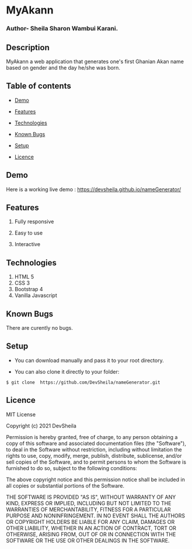 # MyAkann
### Author- Sheila Sharon Wambui Karani.

## Description
MyAkann a web application that generates one's first Ghanian Akan name based on gender and the day he/she was born.


## Table of contents
* [Demo](#demo)
 
* [Features](#features)

* [Technologies](#technologies)

* [Known Bugs](#knownbugs)

* [Setup](#setup)

* [Licence](#Licence)

## Demo
Here is a working live demo :    https://devsheila.github.io/nameGenerator/
## Features


1. Fully responsive

1. Easy to use

1. Interactive

## Technologies

1. HTML 5
1. CSS 3
1. Bootstrap 4
1. Vanilla Javascript

## Known Bugs
There are curently no bugs.
## Setup

* You can download  manually and pass it to your root directory.

* You can also clone it directly to your folder:

```
$ git clone  https://github.com/DevSheila/nameGenerator.git

```




## Licence
MIT License

Copyright (c) 2021 DevSheila

Permission is hereby granted, free of charge, to any person obtaining a copy
of this software and associated documentation files (the "Software"), to deal
in the Software without restriction, including without limitation the rights
to use, copy, modify, merge, publish, distribute, sublicense, and/or sell
copies of the Software, and to permit persons to whom the Software is
furnished to do so, subject to the following conditions:

The above copyright notice and this permission notice shall be included in all
copies or substantial portions of the Software.

THE SOFTWARE IS PROVIDED "AS IS", WITHOUT WARRANTY OF ANY KIND, EXPRESS OR
IMPLIED, INCLUDING BUT NOT LIMITED TO THE WARRANTIES OF MERCHANTABILITY,
FITNESS FOR A PARTICULAR PURPOSE AND NONINFRINGEMENT. IN NO EVENT SHALL THE
AUTHORS OR COPYRIGHT HOLDERS BE LIABLE FOR ANY CLAIM, DAMAGES OR OTHER
LIABILITY, WHETHER IN AN ACTION OF CONTRACT, TORT OR OTHERWISE, ARISING FROM,
OUT OF OR IN CONNECTION WITH THE SOFTWARE OR THE USE OR OTHER DEALINGS IN THE
SOFTWARE.
